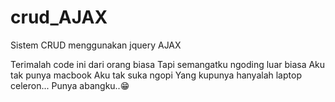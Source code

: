 # crud_AJAX
Sistem CRUD menggunakan jquery AJAX

Terimalah code ini dari orang biasa
Tapi semangatku ngoding luar biasa
Aku tak punya macbook
Aku tak suka ngopi
Yang kupunya hanyalah laptop celeron...
Punya abangku..😁
